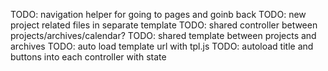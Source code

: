 TODO: navigation helper for going to pages and goinb back
TODO: new project related files in separate template
TODO: shared controller between projects/archives/calendar?
TODO: shared template between projects and archives
TODO: auto load template url with tpl.js
TODO: autoload title and buttons into each controller with state
